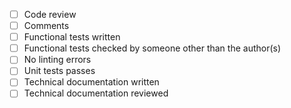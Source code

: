 - [ ] Code review
- [ ] Comments
- [ ] Functional tests written
- [ ] Functional tests checked by someone other than the author(s)
- [ ] No linting errors
- [ ] Unit tests passes
- [ ] Technical documentation written
- [ ] Technical documentation reviewed
